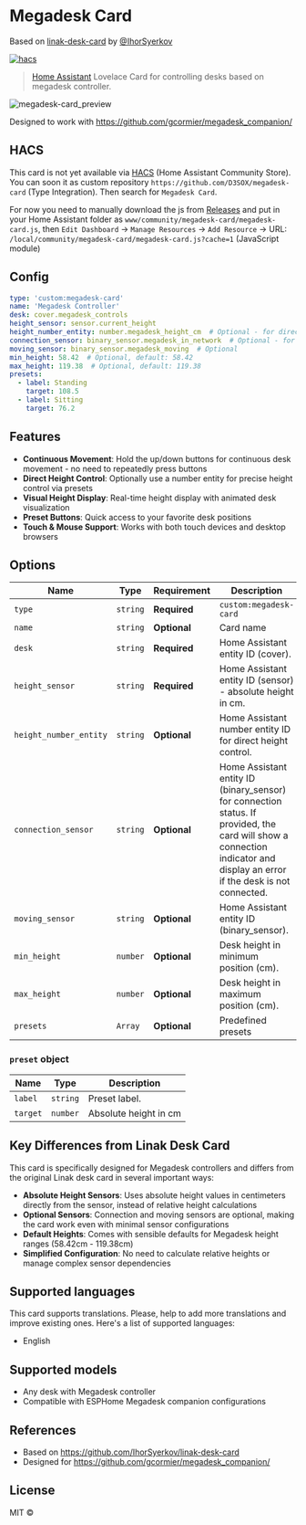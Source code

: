 # Megadesk Card

Based on [linak-desk-card](https://github.com/IhorSyerkov/linak-desk-card) by [@IhorSyerkov](https://github.com/IhorSyerkov)

[![hacs][hacs-image]][hacs-url]

> [Home Assistant][home-assistant] Lovelace Card for controlling desks based on megadesk controller.

![megadesk-card_preview](https://github.com/user-attachments/assets/ab75eaca-7cb0-4890-98dd-7231965522a1)

Designed to work with https://github.com/gcormier/megadesk_companion/

## HACS

This card is not yet available via [HACS](https://hacs.xyz/) (Home Assistant Community Store).
You can soon it as custom repository `https://github.com/D3SOX/megadesk-card` (Type Integration). Then search for `Megadesk Card`.

For now you need to manually download the js from [Releases](https://github.com/D3SOX/megadesk-card/releases) and put in your Home Assistant folder as `www/community/megadesk-card/megadesk-card.js`, then `Edit Dashboard` -> `Manage Resources` -> `Add Resource` -> URL: `/local/community/megadesk-card/megadesk-card.js?cache=1` (JavaScript module)

## Config

```yaml
type: 'custom:megadesk-card'
name: 'Megadesk Controller'
desk: cover.megadesk_controls
height_sensor: sensor.current_height
height_number_entity: number.megadesk_height_cm  # Optional - for direct height control
connection_sensor: binary_sensor.megadesk_in_network  # Optional - for connection status (For example with the Ping integration)
moving_sensor: binary_sensor.megadesk_moving  # Optional
min_height: 58.42  # Optional, default: 58.42
max_height: 119.38  # Optional, default: 119.38
presets:
  - label: Standing
    target: 108.5
  - label: Sitting
    target: 76.2
```

## Features

- **Continuous Movement**: Hold the up/down buttons for continuous desk movement - no need to repeatedly press buttons
- **Direct Height Control**: Optionally use a number entity for precise height control via presets
- **Visual Height Display**: Real-time height display with animated desk visualization
- **Preset Buttons**: Quick access to your favorite desk positions
- **Touch & Mouse Support**: Works with both touch devices and desktop browsers

## Options

| Name               | Type    | Requirement  | Description                                 | Default             |
| ------------------ | ------- | ------------ | ------------------------------------------- | ------------------- |
| `type`             | `string`| **Required** | `custom:megadesk-card`                      |                     |
| `name`             | `string`| **Optional** | Card name                                   | `` .                |
| `desk`             | `string`| **Required** | Home Assistant entity ID (cover).           | `none`              |
| `height_sensor`    | `string`| **Required** | Home Assistant entity ID (sensor) - absolute height in cm. | `none`              |
| `height_number_entity` | `string`| **Optional** | Home Assistant number entity ID for direct height control. | `none`              |
| `connection_sensor`    | `string`| **Optional** | Home Assistant entity ID (binary_sensor) for connection status. If provided, the card will show a connection indicator and display an error if the desk is not connected. | `none`              |
| `moving_sensor`    | `string`| **Optional** | Home Assistant entity ID (binary_sensor).   | `none`              |
| `min_height`       | `number`| **Optional** | Desk height in minimum position (cm).       | `58.42`             |
| `max_height`       | `number`| **Optional** | Desk height in maximum position (cm).       | `119.38`            |
| `presets`          | `Array` | **Optional** | Predefined presets                          | `[]`                |

### `preset` object

| Name        |   Type   | Description             |
| ----------- | :------: | ----------------------- |
| `label`     | `string` | Preset label.           |
| `target`    | `number` | Absolute height in cm   |

## Key Differences from Linak Desk Card

This card is specifically designed for Megadesk controllers and differs from the original Linak desk card in several important ways:

- **Absolute Height Sensors**: Uses absolute height values in centimeters directly from the sensor, instead of relative height calculations
- **Optional Sensors**: Connection and moving sensors are optional, making the card work even with minimal sensor configurations
- **Default Heights**: Comes with sensible defaults for Megadesk height ranges (58.42cm - 119.38cm)
- **Simplified Configuration**: No need to calculate relative heights or manage complex sensor dependencies

## Supported languages

This card supports translations. Please, help to add more translations and improve existing ones. Here's a list of supported languages:

- English

## Supported models

- Any desk with Megadesk controller
- Compatible with ESPHome Megadesk companion configurations

## References

* Based on https://github.com/IhorSyerkov/linak-desk-card
* Designed for https://github.com/gcormier/megadesk_companion/

## License

MIT ©

[home-assistant]: https://www.home-assistant.io/
[hacs]: https://hacs.xyz
[hacs-url]: https://github.com/hacs/integration
[hacs-image]: https://img.shields.io/badge/hacs-default-orange.svg?style=flat-square
